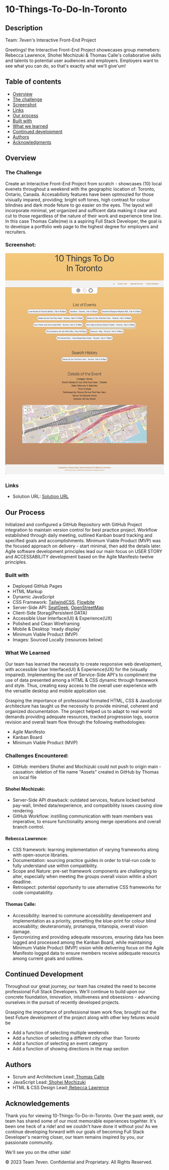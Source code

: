 # 10-Things-To-Do-In-Toronto 

## Description

Team: 7even's Interactive Front-End Project

Greetings! the Interactive Front-End Project showecases group memebers: Rebecca Lawrence, Shohei Mochizuki & Thomas Calle's collaborative skills and talents to potential user audiences and employers. Employers want to see what you can do, so that's exactly what we'll give'um!

## Table of contents

- [Overview](#overview)
- [The challenge](#the-challenge)
- [Screenshot](#screenshot)
- [Links](#links)
- [Our process](#our-process)
- [Built with](#built-with)
- [What we learned](#what-we-learned)
- [Continued development](#continued-development)
- [Authors](#authors)
- [Acknowledgments](#acknowledgments)


## Overview

### The Challenge

Create an Interactive Front-End Project from scratch - showcases (10) local evenets throughout a weekend with the geographic location of: Toronto, Ontario, Canada. Accesabilioty features have been optmozied for those visiually impared, providing; bright soft tones, high contrast for colour blindnes and dark mode feture to go easier on the eyes. The layout will incorporate minimal, yet organized and sufficent data making it clear and cut to those regardless of the nature of their work and experience time line. In this case Thomas Calle(me) is a aspiring Full Stack Developer, the goal is to develope a portfolio web page to the highest degree for employers and recruiters.


### Screenshot:

![](./assets/images/screencapture-thomascalle-github-io-10-Things-To-Do-In-Toronto-2023-02-03-11_28_11.png)

### Links

- Solution URL: [Solution URL](https://thomascalle.github.io/10-Things-To-Do-In-Toronto/)


## Our Process

Initialized and configured a GitHub Repository with GitHub Project integration to maintain version control for best practice project. Workflow established through daily meeting, outlined Kanban board tracking and specified goals and accomplishments. Minimum Viable Product (MVP) was the focused approach on delivery - start minimal, then add the details later. Agile software development principles lead our main focus on USER STORY and ACCESSABILITY development based on the Agile Manifesto twelve principles.


### Built with
- Deployed GitHub Pages
- HTML Markup
- Dynamic JavaScript
- CSS Framework: [ TailwindCSS](https://v2.tailwindcss.com/docs), [Flowbite](https://flowbite.com/docs/getting-started/quickstart/)
- Server-Side API: [ SeatGeek](https://platform.seatgeek.com/), [ OpenStreetMap](https://www.openstreetmap.org/about)
- Client-Side Storag(Persistent DATA)
- Accessible User Interface(UI) & Experience(UX)
- Polished and Clean Wireframing
- Mobile & Desktop 'ready display'
- Minimum Viable Product (MVP)
- Images: Sourced Locally (resources below)

### What We Learned

Our team has learned the necessity to create responsive web development, with accessible User Interface(UI) & Experience(UX) for the (visually impaired). Implementing the use of Service-Side API's to compliment the use of data presented among a HTML & CSS dynamic through framework and style. Thus, creating easy access to the overall user experience with the versatile desktop and mobile application use.

Grasping the importance of professional formated HTML, CSS & JavaScript architecture has taught us the necessity to provide minimal, coherent and organized documentation. The project helped us to adapt to real world demands providing adequate resources, tracked progression logs, source revision and overall team flow through the following methodologies:

- Agile Manifesto
- Kanban Board
- Minimum Viable Product (MVP)

### Challenges Encountered:
- GitHub: members Shohei and Mochizuki could not push to origin main - causation: deletion of file name "Assets" created in GitHub by Thomas on local file
#### Shohei Mochizuki:
- Server-Side API drawback: outdated services, feature locked behind pay-wall, limited data/experience, and compatibility issues causing slow rendering.
- GitHub Workflow: instilling communication with team members was imperative, to ensure functionality among merge operations and overall branch control.
#### Rebecca Lawrence:
- CSS framework: learning implementation of varying frameworks along with open-source libraries.
- Documentation: sourcing practice guides in order to trial-run code to fully understand use within compatibility.
- Scope and Nature: pre-set framework components are challenging to alter, especially when meeting the groups overall vision wihtin a short deadline. 
- Retrospect: potential opportunity to use alternative CSS frameworks for code compatability.
#### Thomas Calle: 
- Accessibility: learned to commune accessibility developement and implementation as a priority, presetting the blue-print for colour blind accesability; deuteranomaly, protanopia, tritanopia, overall vision damage.
- Syncronizing and providing adequate resources, ensuring data has been logged and processed among the Kanban Board, while maintaining Minimum Viable Product (MVP) vision while delivering focus on the Agile Manifesto logged data to ensure members receive addequate resourcs among current goals and outlines.

## Continued Development

Throughout our great journey, our team has created the need to become professional Full Stack Developers. We'll continue to build upon our concrete foundation, innovation, intuitiveness and obsessions - advancing ourselves in the pursuit of recently developed projects.

Grasping the importance of professional team work flow, brought out the best 
Future development of the project along with other key fetures would be 
- Add a function of selecting multiple weekends
- Add a function of selecting a different city other than Toronto
- Add a function of selecting an event category
- Add a function of showing directions in the map section

## Authors

- Scrum and Architecture Lead:[ Thomas Calle](https://github.com/ThomasCalle)
- JavaScript Lead:[ Shohei Mochizuki](https://github.com/shohei-mochizuki)
- HTML & CSS Design Lead:[ Rebecca Lawrence](https://github.com/rkml14)

## Acknowledgements
Thank you for viewing 10-Things-To-Do-in-Toronto. Over the past week, our team has shared some of our most memorable experiences togehter. It's been one heck of a ride! and we couldn't have done it without you! As we continue developing forward with our goals of becoming Full Stack Developer's nearring closer, our team remains inspired by you, our passionate community. 

We'll see you on the other side!

© 2023 Team 7even. Confidential and Proprietary. All Rights Reserved.
